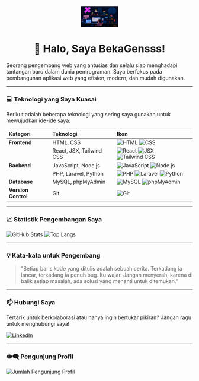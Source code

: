 <div align="center">
  <img src="https://raw.githubusercontent.com/BekaGensss/BekaGensss/main/assets/Chill%20Mario,%20Pixel%20Jeff.gif" width="100" alt="Animated developer"/>
  <h1>🌟 Halo, Saya BekaGensss!</h1>
</div>

Seorang pengembang web yang antusias dan selalu siap menghadapi tantangan baru dalam dunia pemrograman. Saya berfokus pada pembangunan aplikasi web yang efisien, modern, dan mudah digunakan.

---

### 💻 Teknologi yang Saya Kuasai

Berikut adalah beberapa teknologi yang sering saya gunakan untuk mewujudkan ide-ide saya:

| Kategori | Teknologi | Ikon |
| :--- | :--- | :--- |
| **Frontend** | HTML, CSS | ![HTML](https://img.shields.io/badge/-HTML-E34F26?style=flat-square&logo=html5&logoColor=white) ![CSS](https://img.shields.io/badge/-CSS-1572B6?style=flat-square&logo=css3&logoColor=white) |
| | React, JSX, Tailwind CSS | ![React](https://img.shields.io/badge/-React-61DAFB?style=flat-square&logo=react&logoColor=white) ![JSX](https://img.shields.io/badge/-JSX-61DAFB?style=flat-square&logo=react&logoColor=white) ![Tailwind CSS](https://img.shields.io/badge/-Tailwind_CSS-38B2AC?style=flat-square&logo=tailwind-css&logoColor=white) |
| **Backend** | JavaScript, Node.js | ![JavaScript](https://img.shields.io/badge/-JavaScript-F7DF1E?style=flat-square&logo=javascript&logoColor=black) ![Node.js](https://img.shields.io/badge/-Node.js-339933?style=flat-square&logo=node.js&logoColor=white) |
| | PHP, Laravel, Python | ![PHP](https://img.shields.io/badge/-PHP-777BB4?style=flat-square&logo=php&logoColor=white) ![Laravel](https://img.shields.io/badge/-Laravel-FF2D20?style=flat-square&logo=laravel&logoColor=white) ![Python](https://img.shields.io/badge/-Python-3776AB?style=flat-square&logo=python&logoColor=white) |
| **Database** | MySQL, phpMyAdmin | ![MySQL](https://img.shields.io/badge/-MySQL-4479A1?style=flat-square&logo=mysql&logoColor=white) ![phpMyAdmin](https://img.shields.io/badge/-phpMyAdmin-6C7896?style=flat-square&logo=phpmyadmin&logoColor=white) |
| **Version Control** | Git | ![Git](https://img.shields.io/badge/-Git-F05032?style=flat-square&logo=git&logoColor=white) |

---

### 📈 Statistik Pengembangan Saya

![GitHub Stats](https://github-readme-stats.vercel.app/api?username=BekaGensss&show_icons=true&theme=gruvbox)
![Top Langs](https://github-readme-stats.vercel.app/api/top-langs/?username=BekaGensss&layout=compact&theme=gruvbox)

---

### 💡 Kata-kata untuk Pengembang

> "Setiap baris kode yang ditulis adalah sebuah cerita. Terkadang ia lancar, terkadang ia penuh bug. Itu wajar. Jangan menyerah, karena di balik setiap masalah, ada solusi yang menanti untuk ditemukan."

---

### 📫 Hubungi Saya

Tertarik untuk berkolaborasi atau hanya ingin bertukar pikiran? Jangan ragu untuk menghubungi saya!

<a href="https://id.linkedin.com/in/bara-kusuma-707067294" target="_blank">
  <img src="https://img.shields.io/badge/LinkedIn-0A66C2?style=for-the-badge&logo=linkedin&logoColor=white" alt="LinkedIn"/>
</a>

---

### 👁️‍🗨️ Pengunjung Profil

![Jumlah Pengunjung Profil](https://komarev.com/ghpvc/?username=BekaGensss&color=blue)
